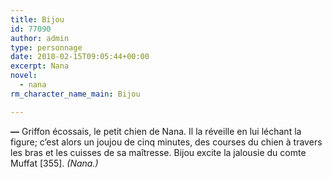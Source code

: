 ```yaml
---
title: Bijou
id: 77090
author: admin
type: personnage
date: 2010-02-15T09:05:44+00:00
excerpt: Nana
novel:
  - nana
rm_character_name_main: Bijou

---
```

**—** Griffon écossais, le petit chien de Nana. Il la réveille en lui léchant la figure; c&rsquo;est alors un joujou de cinq minutes, des courses du chien à travers les bras et les cuisses de sa maîtresse. Bijou excite la jalousie du comte Muffat [355]. _(Nana.)_